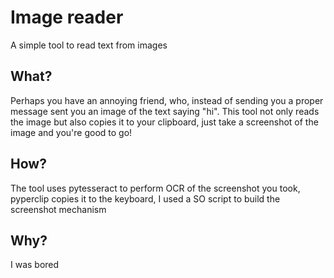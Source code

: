 # Image reader
A simple tool to read text from images

## What?
Perhaps you have an annoying friend, who, instead of sending you a proper message sent you an image of the text saying "hi".
This tool not only reads the image but also copies it to your clipboard, just take a screenshot of the image and you're good to go!

## How?
The tool uses pytesseract to perform OCR of the screenshot you took, pyperclip copies it to the keyboard, I used a SO script to build the screenshot mechanism

## Why?
I was bored
